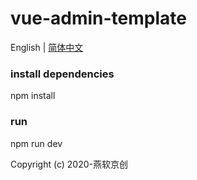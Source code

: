 # vue-admin-template

English | [简体中文](./README-zh.md)

### install dependencies
npm install

### run
npm run dev

Copyright (c) 2020-燕软京创
